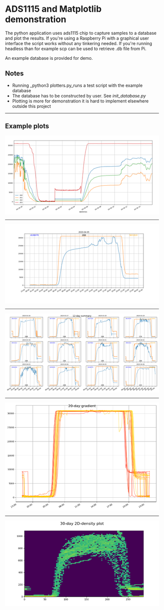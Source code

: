 # ADS1115 and Matplotlib demonstration

The python application uses ads1115 chip to capture samples to a database and plot the results. If you're using a Raspberry Pi with a graphical user interface the script works without any tinkering needed. If you're running headless than for example scp can be used to retrieve .db file from Pi.

An example database is provided for demo.

## Notes

* Running _python3 plotters.py_runs a test script with the example database
* The database has to be constructed by user. See _init\_database.py_
* Plotting is more for demonstration it is hard to implement elsewhere outside this project

---

## Example plots

![plot](./images/figure_1.png)

---

![plot](./images/figure_3.png)

---

![plot](./images/figure_4.png)

---

![plot](./images/figure_5.png)

---

![plot](./images/figure_6.png)
